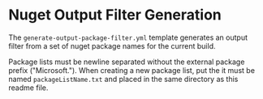 # Nuget Output Filter Generation

The `generate-output-package-filter.yml` template generates an output filter from a set of nuget package names for the current build.

Package lists must be newline separated without the external package prefix ("Microsoft."). When creating a new package list, put the it must be named `packageListName.txt` and placed in the same directory as this readme file.